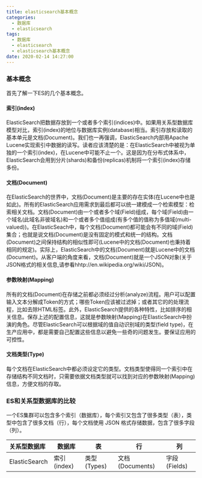 ```yaml
---
title: elasticsearch基本概念
categories:
  - 数据库
  - elasticsearch
tags:
  - 数据库
  - elasticsearch
  - elasticsearch基本概念
date: 2020-02-14 14:27:00
---
```




### 基本概念

首先了解一下ES的几个基本概念。

#### 索引(index)

ElasticSearch把数据存放到一个或者多个索引(indices)中。如果用关系型数据库模型对比，索引(index)的地位与数据库实例(database)相当。索引存放和读取的基本单元是文档(Document)。我们也一再强调，ElasticSearch内部用Apache Lucene实现索引中数据的读写。读者应该清楚的是：在ElasticSearch中被视为单独的一个索引(index)，在Lucene中可能不止一个。这是因为在分布式体系中，ElasticSearch会用到分片(shards)和备份(replicas)机制将一个索引(index)存储多份。

#### 文档(Document)

在ElasticSearch的世界中，文档(Document)是主要的存在实体(在Lucene中也是如此)。所有的ElasticSearch应用需求到最后都可以统一建模成一个检索模型：检索相关文档。文档(Document)由一个或者多个域(Field)组成，每个域(Field)由一个域名(此域名非彼域名)和一个或者多个值组成(有多个值的值称为多值域(multi-valued))。在ElasticSeach中，每个文档(Document)都可能会有不同的域(Field)集合；也就是说文档(Document)是没有固定的模式和统一的结构。文档(Document)之间保持结构的相似性即可(Lucene中的文档(Document)也秉持着相同的规定)。实际上，ElasticSearch中的文档(Document)就是Lucene中的文档(Document)。从客户端的角度来看，文档(Document)就是一个JSON对象(关于JSON格式的相关信息,请参看hhtp://en.wikipedia.org/wiki/JSON)。

#### 参数映射(Mapping)

所有的文档(Document)在存储之前都必须经过分析(analyze)流程。用户可以配置输入文本分解成Token的方式；哪些Token应该被过滤掉；或者其它的的处理流程，比如去除HTML标签。此外，ElasticSearch提供的各种特性，比如排序的相关信息。保存上述的配置信息，这就是参数映射(Mapping)在ElasticSearch中扮演的角色。尽管ElasticSearch可以根据域的值自动识别域的类型(field type)，在生产应用中，都是需要自己配置这些信息以避免一些奇的问题发生。要保证应用的可控性。

#### 文档类型(Type)

每个文档在ElasticSearch中都必须设定它的类型。文档类型使得同一个索引中在存储结构不同文档时，只需要依据文档类型就可以找到对应的参数映射(Mapping)信息，方便文档的存取。

### ES和关系型数据库的比较

一个ES集群可以包含多个索引（数据库），每个索引又包含了很多类型（表），类型中包含了很多文档（行），每个文档使用 JSON 格式存储数据，包含了很多字段（列）。

| 关系型数据库  | 数据库      | 表          | 行              | 列           |
| :------------ | ----------- | ----------- | --------------- | ------------ |
| ElasticSearch | 索引(index) | 类型(Types) | 文档(Documents) | 字段(Fields) |

 